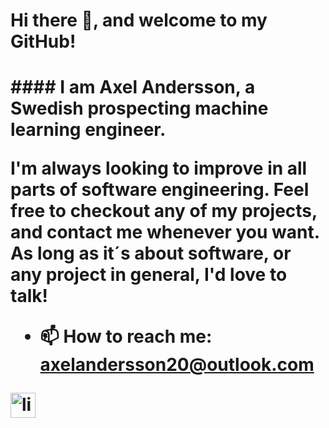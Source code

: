 <h1> Hi there 👋, and welcome to my GitHub! <h1/>
#### I am Axel Andersson, a Swedish prospecting machine learning engineer.

I'm always looking to improve in all parts of software engineering. Feel free to checkout any of my projects, and contact me whenever you want. As long as it´s about software, or any project in general, I'd love to talk!


- 📫 How to reach me: axelandersson20@outlook.com 


[<img src='https://cdn.jsdelivr.net/npm/simple-icons@3.0.1/icons/linkedin.svg' alt='linkedin' height='40'>](https://www.linkedin.com/in/axel-stig-andersson/)  

